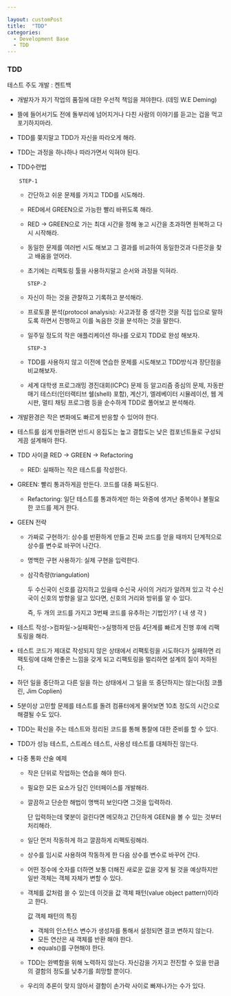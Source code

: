 ```yaml
---

layout: customPost
title:  "TDD"
categories: 
  - Development Base
  - TDD
---
```

### TDD

테스트 주도 개발 : 켄트백

- 개발자가 자기 작업의 품질에 대한 우선적 책임을 져야한다. (데밍 W.E Deming)

- 뜰에 들어서기도 전에 돌부리에 넘어지거나 다친 사람의 이야기를 듣고는 겁을 먹고 포기하지마라.

- TDD를 쫒지말고 TDD가 자신을 따라오게 해라.

- TDD는 과정을 하나하나 따라가면서 익혀야 된다.

- TDD수련법

  ​		`STEP-1`

  - 간단하고 쉬운 문제를 가지고 TDD를 시도해라.

  - RED에서 GREEN으로 가능한 빨리 바뀌도록 해라.

  - RED -> GREEN으로 가는 최대 시간을 정해 놓고 시간을 초과하면 원복하고 다시 시작해라.

  - 동일한 문제를 여러번 시도 해보고 그 결과를 비교하여 동일한것과 다른것을 찾고 배움을 얻어라.

  - 초기에는 리팩토링 툴을 사용하지말고 순서와 과정을 익혀라.

    `STEP-2`

  - 자신이 하는 것을 관찰하고 기록하고 분석해라.

  - 프로토콜 분석(protocol analysis): 사고과정 중 생각한 것을 직접 입으로 말하도록 하면서 진행하고 이를 녹음한 것을 분석하는 것을 말한다.

  - 일주일 정도의 작은 애플리케이션 하나를 오로지 TDD로 완성 해보자.

    `STEP-3`

  - TDD를 사용하지 않고 이전에 연습한 문제를 시도해보고 TDD방식과 장단점을 비교해보자.
  - 세계 대학생 프로그래밍 경진대회(ICPC) 문제 등 알고리즘 중심의 문제, 자동판매기 테스터(인터랙티브 쉘(shell) 포함), 계산기, 엘레베이터 시뮬레이션, 웹 게시판, 멀티 채팅 프로그램 등을  순수하게 TDD로 풀어보고 분석해라.

- 개발환경은 작은 변화에도 빠르게 반응할 수 있어야 한다.

- 테스트를 쉽게 만들려면 반드시 응집도는 높고 결합도는 낮은 컴포넌트들로 구성되게끔 설계해야 한다.

- TDD 사이클    RED -> GREEN -> Refactoring

  - RED: 실패하는 작은 테스트를 작성한다.
- GREEN: 빨리 통과하게끔 만든다. 코드를 대충 짜도된다.
  - Refactoring: 일단 테스트를 통과하게만 하는 와중에 생겨난 중복이나 불필요한 코드를 제거 한다.

- GEEN 전략

  - 가짜로 구현하기: 상수를 반환하게 만들고 진짜 코드를 얻을 때까지 단계적으로 상수를 변수로 바꾸어 나간다.

  - 명백한 구현 사용하기: 실제 구현을 입력한다.

  - 삼각측량(triangulation)

    두 수신국이 신호를 감지하고 있을때 수신국 사이의 거리가 알려져 있고 각 수신국이 신호의 방향을 알고 있다면, 신호의 거리와 방위를 알 수 있다.

    즉, 두 개의 코드를 가지고 3번째 코드를 유추하는 기법인가? ( 내 생 각 )

- 테스트 작성->컴파일->실패확인->실행하게 만듬 4단계를 빠르게 진행 후에 리팩토링을 해라.
- 테스트 코드가 제대로 작성되지 않은 상태에서 리팩토링을 시도하다가 실패하면 리팩토링에 대해 안좋은 느낌을 갖게 되고 리팩토링을 멀리하면 설계의 질이 저하된다.
- 하던 일을 중단하고 다른 일을 하는 상태에서 그 일을 또 중단하지는 않는다(짐 코플린, Jim Coplien)

- 5분이상 고민할 문제를 테스트를 돌려 컴퓨터에게 물어보면 10초 정도의 시간으로 해결될 수도 있다.

- TDD는 확신을 주는 테스트와 정리된 코드를 통해 통찰에 대한 준비를 할 수 있다.

- TDD가 성능 테스트, 스트레스 테스트, 사용성 테스트를 대체하진 않는다.



- 다중 통화 산술 예제

  - 작은 단위로 작업하는 연습을 해야 한다. 

  - 필요한 모든 요소가 담긴 인터페이스를 개발해라.

  - 깔끔하고 단순한 해법이 명백히 보인다면 그것을 입력하라. 

    단 입력하는데 몇분이 걸린다면 메모하고 간단하게 GEEN을 볼 수 있는 것부터 처리해라.

  - 일단 먼저 작동하게 하고 깔끔하게 리펙토링해라.

  - 상수를 임시로 사용하여 작동하게 한 다음 상수를 변수로 바꾸어 간다.

  - 어떤 정수에 숫자를 더하면 보통 더해진 새로운 값을 갖게 될 것을 예상하지만 일반 객체는 객체 자체가 변할 수 있다.

  - 객체를 값처럼 쓸 수 있는데 이것을 값 객체 패턴(value object pattern)이라고 한다. 

    값 객체 패턴의 특징

    -  객체의 인스턴스 변수가 생성자를 통해서 설정되면 결코 변하지 않는다.
    - 모든 연산은 새 객체를 반환 해야 한다.
    - equals()를 구현해야 한다.

  - TDD는 완벽함을 위해 노력하지 않는다. 자신감을 가지고 전진할 수 있을 만큼의 결함의 정도를 낮추기를 희망할 뿐이다.
  - 우리의 추론이 맞지 않아서 결함이 손가락 사이로 빠져나가는 수가 있다.

  